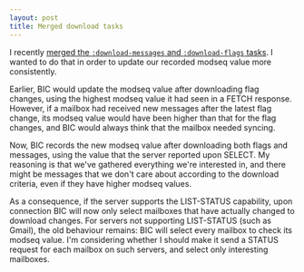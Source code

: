 ```yaml
---
layout: post
title: Merged download tasks
---
```


I recently
[merged the `:download-messages` and `:download-flags` tasks][the-commit].
I wanted to do that in order to update our recorded modseq value more
consistently.

Earlier, BIC would update the modseq value after downloading flag
changes, using the highest modseq value it had seen in a FETCH
response.  However, if a mailbox had received new messages after the
latest flag change, its modseq value would have been higher than that
for the flag changes, and BIC would always think that the mailbox
needed syncing.

Now, BIC records the new modseq value after downloading both flags and
messages, using the value that the server reported upon SELECT.  My
reasoning is that we've gathered everything we're interested in, and
there might be messages that we don't care about according to the
download criteria, even if they have higher modseq values.

As a consequence, if the server supports the LIST-STATUS capability,
upon connection BIC will now only select mailboxes that have actually
changed to download changes.  For servers not supporting LIST-STATUS
(such as Gmail), the old behaviour remains: BIC will select every
mailbox to check its modseq value.  I'm considering whether I should
make it send a STATUS request for each mailbox on such servers, and
select only interesting mailboxes.

[the-commit]: https://github.com/legoscia/bic/commit/f2e3b65b0ffe1e83be15f05ae8a7146e13b9d8c1
